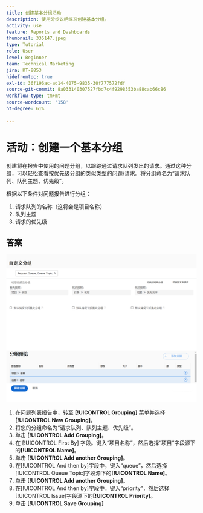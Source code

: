 ```yaml
---
title: 创建基本分组活动
description: 使用分步说明练习创建基本分组。
activity: use
feature: Reports and Dashboards
thumbnail: 335147.jpeg
type: Tutorial
role: User
level: Beginner
team: Technical Marketing
jira: KT-8853
hidefromtoc: true
exl-id: 36f196ac-ad14-4075-9835-30f777572fdf
source-git-commit: 8a033140307527fbd7c4f9298353ba88cab66c86
workflow-type: tm+mt
source-wordcount: '158'
ht-degree: 61%

---
```


# 活动：创建一个基本分组

创建将在报告中使用的问题分组，以跟踪通过请求队列发出的请求。通过这种分组，可以轻松查看按优先级分组的类似类型的问题/请求。将分组命名为“请求队列、队列主题、优先级”。

根据以下条件对问题报告进行分组：

1. 请求队列的名称（这将会是项目名称）
1. 队列主题
1. 请求的优先级

## 答案

![创建新分组的屏幕图像](assets/grouping-exercise.png)

1. 在问题列表报告中，转至 **[!UICONTROL Grouping]** 菜单并选择 **[!UICONTROL New Grouping]**。
1. 将您的分组命名为“请求队列、队列主题、优先级”。
1. 单击 **[!UICONTROL Add Grouping]**。
1. 在 [!UICONTROL First By] 字段。键入“项目名称”，然后选择“项目”字段源下的&#x200B;**[!UICONTROL Name]**。
1. 单击 **[!UICONTROL Add another Grouping]**。
1. 在[!UICONTROL And then by]字段中，键入“queue”，然后选择[!UICONTROL Queue Topic]字段源下的&#x200B;**[!UICONTROL Name]**。
1. 单击 **[!UICONTROL Add another Grouping]**。
1. 在[!UICONTROL And then by]字段中，键入“priority”，然后选择[!UICONTROL Issue]字段源下的&#x200B;**[!UICONTROL Priority]**。
1. 单击 **[!UICONTROL Save Grouping]**
